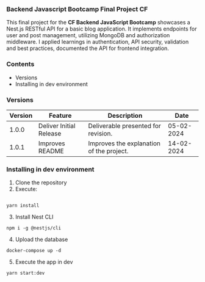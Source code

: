 ### **Backend Javascript Bootcamp Final Project CF**


This final project for the **CF Backend JavaScript Bootcamp** showcases a Nest.js RESTful API for a basic blog application. It implements endpoints for user and post management, utilizing MongoDB and authorization middleware. I applied learnings in authentication, API security, validation and best practices, documented the API for frontend integration. 

### **Contents**
- Versions
- Installing in dev environment

### **Versions**

 | Version | Feature                  | Description                                  | Date       |
   |---------|--------------------------|----------------------------------------------|------------|
   | 1.0.0   | Deliver Initial Release  | Deliverable presented for revision.          | 05-02-2024 |
   | 1.0.1   | Improves README          | Improves the explanation of the project.    | 14-02-2024 |

### **Installing in dev environment**

1. Clone the repository
2. Execute:
```

yarn install

```
3. Install Nest CLI
```
npm i -g @nestjs/cli
```
4. Upload the database

```
docker-compose up -d
```
5. Execute the app in dev
```
yarn start:dev
```




